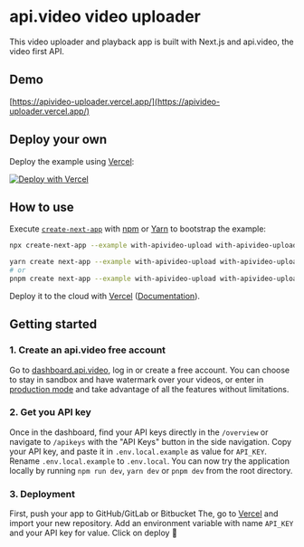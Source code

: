 # api.video video uploader

This video uploader and playback app is built with Next.js and api.video, the video first API.

## Demo

[https://apivideo-uploader.vercel.app/](https://apivideo-uploader.vercel.app/)

## Deploy your own

Deploy the example using [Vercel](https://vercel.com?utm_source=github&utm_medium=readme&utm_campaign=next-example):

[![Deploy with Vercel](https://vercel.com/button)](https://vercel.com/new/git/external?repository-url=https://github.com/vercel/next.js/tree/canary/examples/with-apivideo-upload&project-name=with-apivideo-upload&repository-name=with-apivideo-upload)

## How to use

Execute [`create-next-app`](https://github.com/vercel/next.js/tree/canary/packages/create-next-app) with [npm](https://docs.npmjs.com/cli/init) or [Yarn](https://yarnpkg.com/lang/en/docs/cli/create/) to bootstrap the example:

```bash
npx create-next-app --example with-apivideo-upload with-apivideo-upload-app
```

```bash
yarn create next-app --example with-apivideo-upload with-apivideo-upload-app
# or
pnpm create next-app --example with-apivideo-upload with-apivideo-upload-app
```

Deploy it to the cloud with [Vercel](https://vercel.com/new?utm_source=github&utm_medium=readme&utm_campaign=next-example) ([Documentation](https://nextjs.org/docs/deployment)).

## Getting started

### 1. Create an api.video free account

Go to [dashboard.api.video](https://dashboard.api.video/), log in or create a free account.
You can choose to stay in sandbox and have watermark over your videos, or enter in [production mode](https://api.video/pricing) and take advantage of all the features without limitations.

### 2. Get you API key

Once in the dashboard, find your API keys directly in the `/overview` or navigate to `/apikeys` with the "API Keys" button in the side navigation.
Copy your API key, and paste it in `.env.local.example` as value for `API_KEY`.
Rename `.env.local.example` to `.env.local`.
You can now try the application locally by running `npm run dev`, `yarn dev` or `pnpm dev` from the root directory.

### 3. Deployment

First, push your app to GitHub/GitLab or Bitbucket
The, go to [Vercel](https://vercel.com?utm_source=github&utm_medium=readme&utm_campaign=next-example) and import your new repository.
Add an environment variable with name `API_KEY` and your API key for value.
Click on deploy 🎉
